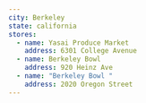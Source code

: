```yaml
---
city: Berkeley
state: california
stores:
  - name: Yasai Produce Market
    address: 6301 College Avenue
  - name: Berkeley Bowl
    address: 920 Heinz Ave
  - name: "Berkeley Bowl "
    address: 2020 Oregon Street
---
```

